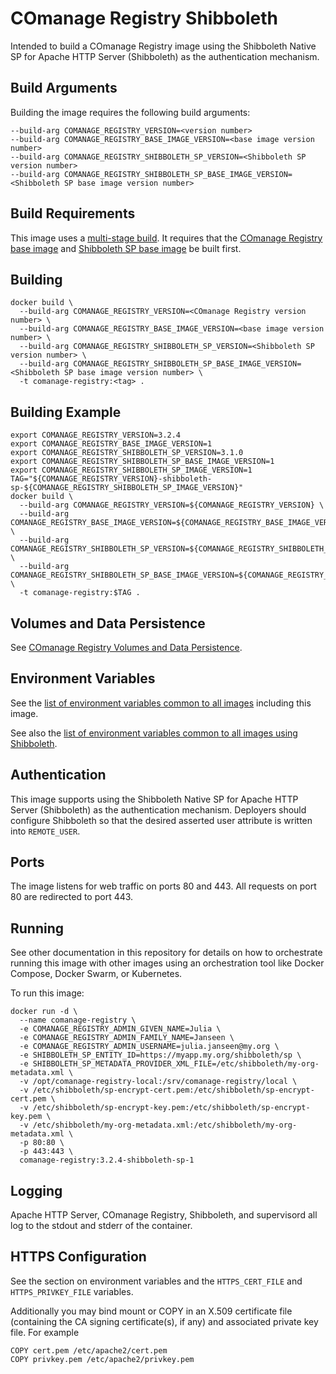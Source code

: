 <!--
COmanage Registry Docker documentation

Portions licensed to the University Corporation for Advanced Internet
Development, Inc. ("UCAID") under one or more contributor license agreements.
See the NOTICE file distributed with this work for additional information
regarding copyright ownership.

UCAID licenses this file to you under the Apache License, Version 2.0
(the "License"); you may not use this file except in compliance with the
License. You may obtain a copy of the License at:

http://www.apache.org/licenses/LICENSE-2.0

Unless required by applicable law or agreed to in writing, software
distributed under the License is distributed on an "AS IS" BASIS,
WITHOUT WARRANTIES OR CONDITIONS OF ANY KIND, either express or implied.
See the License for the specific language governing permissions and
limitations under the License.
-->

# COmanage Registry Shibboleth

Intended to build a COmanage Registry image using the Shibboleth Native SP
for Apache HTTP Server (Shibboleth) as the authentication mechanism. 

## Build Arguments

Building the image requires the following build arguments:

```
--build-arg COMANAGE_REGISTRY_VERSION=<version number>
--build-arg COMANAGE_REGISTRY_BASE_IMAGE_VERSION=<base image version number>
--build-arg COMANAGE_REGISTRY_SHIBBOLETH_SP_VERSION=<Shibboleth SP version number>
--build-arg COMANAGE_REGISTRY_SHIBBOLETH_SP_BASE_IMAGE_VERSION=<Shibboleth SP base image version number>
```

## Build Requirements

This image uses a [multi-stage build](https://docs.docker.com/develop/develop-images/multistage-build/).
It requires that the [COmanage Registry base image](../comanage-registry-base/README.md) 
and [Shibboleth SP base image](../comanage-registry-shibboleth-sp-base/README.md) be built first.

## Building

```
docker build \
  --build-arg COMANAGE_REGISTRY_VERSION=<COmanage Registry version number> \
  --build-arg COMANAGE_REGISTRY_BASE_IMAGE_VERSION=<base image version number> \
  --build-arg COMANAGE_REGISTRY_SHIBBOLETH_SP_VERSION=<Shibboleth SP version number> \
  --build-arg COMANAGE_REGISTRY_SHIBBOLETH_SP_BASE_IMAGE_VERSION=<Shibboleth SP base image version number> \
  -t comanage-registry:<tag> .
```

## Building Example

```
export COMANAGE_REGISTRY_VERSION=3.2.4
export COMANAGE_REGISTRY_BASE_IMAGE_VERSION=1
export COMANAGE_REGISTRY_SHIBBOLETH_SP_VERSION=3.1.0
export COMANAGE_REGISTRY_SHIBBOLETH_SP_BASE_IMAGE_VERSION=1
export COMANAGE_REGISTRY_SHIBBOLETH_SP_IMAGE_VERSION=1
TAG="${COMANAGE_REGISTRY_VERSION}-shibboleth-sp-${COMANAGE_REGISTRY_SHIBBOLETH_SP_IMAGE_VERSION}"
docker build \
  --build-arg COMANAGE_REGISTRY_VERSION=${COMANAGE_REGISTRY_VERSION} \
  --build-arg COMANAGE_REGISTRY_BASE_IMAGE_VERSION=${COMANAGE_REGISTRY_BASE_IMAGE_VERSION} \
  --build-arg COMANAGE_REGISTRY_SHIBBOLETH_SP_VERSION=${COMANAGE_REGISTRY_SHIBBOLETH_SP_VERSION} \
  --build-arg COMANAGE_REGISTRY_SHIBBOLETH_SP_BASE_IMAGE_VERSION=${COMANAGE_REGISTRY_SHIBBOLETH_SP_BASE_IMAGE_VERSION} \
  -t comanage-registry:$TAG .
```

## Volumes and Data Persistence

See [COmanage Registry Volumes and Data Persistence](../docs/volumes-and-data-persistence.md).


## Environment Variables

See the [list of environment variables common to all images](../docs/comanage-registry-common-environment-variables.md)
including this image.

See also the
[list of environment variables common to all images using Shibboleth](../docs/comanage-registry-common-shibboleth-environment-variables.md).

## Authentication

This image supports using the Shibboleth Native SP for Apache HTTP Server (Shibboleth) as the
authentication mechanism. Deployers should configure Shibboleth so that the desired
asserted user attribute is written into `REMOTE_USER`.

## Ports

The image listens for web traffic on ports 80 and 443. All requests
on port 80 are redirected to port 443.

## Running

See other documentation in this repository for details on how to orchestrate
running this image with other images using an orchestration tool like
Docker Compose, Docker Swarm, or Kubernetes.

To run this image:

```
docker run -d \
  --name comanage-registry \
  -e COMANAGE_REGISTRY_ADMIN_GIVEN_NAME=Julia \
  -e COMANAGE_REGISTRY_ADMIN_FAMILY_NAME=Janseen \
  -e COMANAGE_REGISTRY_ADMIN_USERNAME=julia.janseen@my.org \
  -e SHIBBOLETH_SP_ENTITY_ID=https://myapp.my.org/shibboleth/sp \
  -e SHIBBOLETH_SP_METADATA_PROVIDER_XML_FILE=/etc/shibboleth/my-org-metadata.xml \
  -v /opt/comanage-registry-local:/srv/comanage-registry/local \
  -v /etc/shibboleth/sp-encrypt-cert.pem:/etc/shibboleth/sp-encrypt-cert.pem \
  -v /etc/shibboleth/sp-encrypt-key.pem:/etc/shibboleth/sp-encrypt-key.pem \
  -v /etc/shibboleth/my-org-metadata.xml:/etc/shibboleth/my-org-metadata.xml \
  -p 80:80 \
  -p 443:443 \
  comanage-registry:3.2.4-shibboleth-sp-1
```

## Logging

Apache HTTP Server, COmanage Registry, Shibboleth, and supervisord all log to the stdout and
stderr of the container.

## HTTPS Configuration

See the section on environment variables and the `HTTPS_CERT_FILE` and
`HTTPS_PRIVKEY_FILE` variables.

Additionally you may bind mount or COPY in an X.509 certificate file (containing the CA signing certificate(s), if any)
and associated private key file. For example

```
COPY cert.pem /etc/apache2/cert.pem
COPY privkey.pem /etc/apache2/privkey.pem
```
